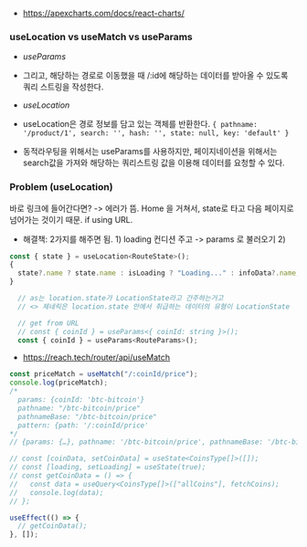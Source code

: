 - https://apexcharts.com/docs/react-charts/

### useLocation vs useMatch vs useParams

- _useParams_
- 그리고, 해당하는 경로로 이동했을 때 /:id에 해당하는 데이터를 받아올 수 있도록 쿼리 스트링을 작성한다.

- _useLocation_
- useLocation은 경로 정보를 담고 있는 객체를 반환한다.
  `{ pathname: '/product/1', search: '', hash: '', state: null, key: 'default' }`
- 동적라우팅을 위해서는 useParams를 사용하지만, 페이지네이션을 위해서는 search값을 가져와 해당하는 쿼리스트링 값을 이용해 데이터를 요청할 수 있다.

### Problem (useLocation)

바로 링크에 들어간다면? -> 에러가 뜸.
Home 을 거쳐서, state로 타고 다음 페이지로 넘어가는 것이기 때문. if using URL.

- 해결책: 2가지를 해주면 됨. 1) loading 컨디션 주고 -> params 로 불러오기 2)

```js
const { state } = useLocation<RouteState>();
{
  state?.name ? state.name : isLoading ? "Loading..." : infoData?.name;
}
```

```js
  // as는 location.state가 LocationState라고 간주하는거고
  // <> 제네릭은 location.state 안에서 취급하는 데이터의 유형이 LocationState

  // get from URL
  // const { coinId } = useParams<{ coinId: string }>();
  const { coinId } = useParams<RouteParams>();
```

- https://reach.tech/router/api/useMatch

```js
const priceMatch = useMatch("/:coinId/price");
console.log(priceMatch);
/*
  params: {coinId: 'btc-bitcoin'}
  pathname: "/btc-bitcoin/price"
  pathnameBase: "/btc-bitcoin/price"
  pattern: {path: '/:coinId/price'
*/
// {params: {…}, pathname: '/btc-bitcoin/price', pathnameBase: '/btc-bitcoin/price', pattern: {…}}
```

```js
// const [coinData, setCoinData] = useState<CoinsType[]>([]);
// const [loading, setLoading] = useState(true);
// const getCoinData = () => {
//   const data = useQuery<CoinsType[]>(["allCoins"], fetchCoins);
//   console.log(data);
// };

useEffect(() => {
  // getCoinData();
}, []);
```
